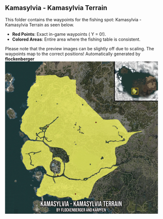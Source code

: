 ## Kamasylvia - Kamasylvia Terrain
This folder contains the waypoints for the fishing spot: Kamasylvia - Kamasylvia Terrain as seen below.

- **Red Points**: Exact in-game waypoints ( Y = 0!).
- **Colored Areas**: Entire area where the fishing table is consistent.

Please note that the preview images can be slightly off due to scaling. The waypoints map to the correct positions!
Automatically generated by **flockenberger**
![preview_Kamasylvia - Kamasylvia Terrain](./Preview.webp)